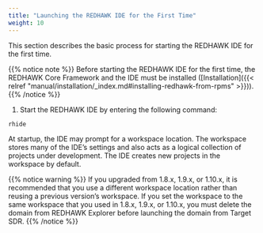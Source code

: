 ```yaml
---
title: "Launching the REDHAWK IDE for the First Time"
weight: 10
---
```


This section describes the basic process for starting the REDHAWK IDE for the first time.

{{% notice note %}}
Before starting the REDHAWK IDE for the first time, the REDHAWK Core Framework and the IDE must be installed ([Installation]({{< relref "manual/installation/_index.md#installing-redhawk-from-rpms" >}})).
{{% /notice %}}

1.  Start the REDHAWK IDE by entering the following command:

```bash
rhide
```

At startup, the IDE may prompt for a workspace location. The workspace stores many of the IDE’s settings and also acts as a logical collection of projects under development. The IDE creates new projects in the workspace by default.

{{% notice warning %}}
If you upgraded from 1.8.x, 1.9.x, or 1.10.x, it is recommended that you use a different workspace location rather than reusing a previous version’s workspace. If you set the workspace to the same workspace that you used in 1.8.x, 1.9.x, or 1.10.x, you must delete the domain from REDHAWK Explorer before launching the domain from Target SDR.
{{% /notice %}}
